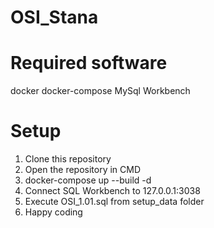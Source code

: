 # OSI_Stana

# Required software
docker 
docker-compose
MySql Workbench

# Setup
1. Clone this repository
2. Open the repository in CMD
3. docker-compose up --build -d
4. Connect SQL Workbench to 127.0.0.1:3038
5. Execute OSI_1.01.sql from setup_data folder
6. Happy coding 
